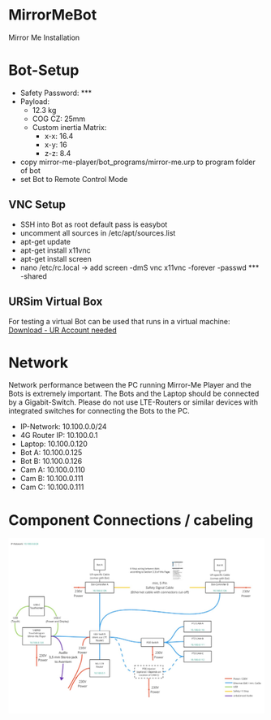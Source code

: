 # MirrorMeBot
Mirror Me Installation

# Bot-Setup
- Safety Password: ***
- Payload:
  - 12.3 kg
  - COG CZ: 25mm
  - Custom inertia Matrix:
    - x-x: 16.4
    - x-y: 16
    - z-z: 8.4
- copy mirror-me-player/bot_programs/mirror-me.urp to program folder of bot
- set Bot to Remote Control Mode

## VNC Setup
- SSH into Bot as root default pass is easybot
- uncomment all sources in /etc/apt/sources.list
- apt-get update
- apt-get install x11vnc
- apt-get install screen
- nano /etc/rc.local -> add screen -dmS vnc x11vnc -forever -passwd *** -shared


## URSim Virtual Box
For testing a virtual Bot can be used that runs in a virtual machine: [Download - UR Account needed](https://www.universal-robots.com/download/software-e-series/simulator-non-linux/offline-simulator-e-series-ur-sim-for-non-linux-5126-lts/)

# Network
Network performance between the PC running Mirror-Me Player and the Bots is extremely important. The Bots and the Laptop should be connected by a Gigabit-Switch. Please do not use LTE-Routers or similar devices with integrated switches for connecting the Bots to the PC.

- IP-Network: 10.100.0.0/24
- 4G Router IP: 10.100.0.1
- Laptop: 10.100.0.120
- Bot A: 10.100.0.125
- Bot B: 10.100.0.126
- Cam A: 10.100.0.110
- Cam B: 10.100.0.111
- Cam C: 10.100.0.111


# Component Connections / cabeling
![Mirror Me cabeling](doc/cabeling_mirror_me.jpg)